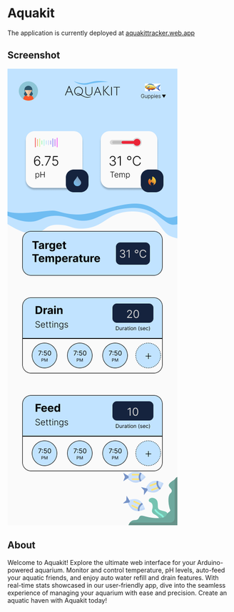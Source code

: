 # Aquakit
The application is currently deployed at [aquakittracker.web.app](https://aquakittracker.web.app/)

## Screenshot

![alt text](https://github.com/pyTimK/aquakit/blob/main/public/images/screenshot.png)

## About
Welcome to Aquakit! Explore the ultimate web interface for your Arduino-powered aquarium. Monitor and control temperature, pH levels, auto-feed your aquatic friends, and enjoy auto water refill and drain features. With real-time stats showcased in our user-friendly app, dive into the seamless experience of managing your aquarium with ease and precision. Create an aquatic haven with Aquakit today!
